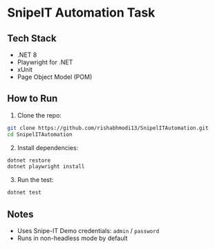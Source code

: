# SnipeIT Automation Task

## Tech Stack
- .NET 8
- Playwright for .NET
- xUnit
- Page Object Model (POM)

## How to Run

1. Clone the repo:
```bash
git clone https://github.com/rishabhmodi13/SnipelITAutomation.git
cd SnipelITAutomation
```

2. Install dependencies:
```bash
dotnet restore
dotnet playwright install
```

3. Run the test:
```bash
dotnet test
```

## Notes
- Uses Snipe-IT Demo credentials: `admin` / `password`
- Runs in non-headless mode by default
